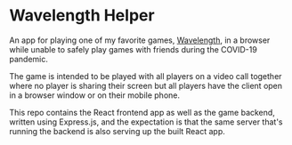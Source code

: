 # Wavelength Helper

An app for playing one of my favorite games, [Wavelength](https://wavelength.zone), in a browser while unable to safely play games with friends during the COVID-19 pandemic.

The game is intended to be played with all players on a video call together where no player is sharing their screen but all players have the client open in a browser window or on their mobile phone.

This repo contains the React frontend app as well as the game backend, written using Express.js, and the expectation is that the same server that's running the backend is also serving up the built React app.
